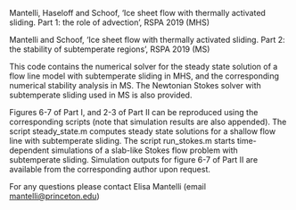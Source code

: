 Mantelli, Haseloff and Schoof, ‘Ice sheet flow with thermally activated sliding. Part 1: the role of advection’, RSPA 2019 (MHS)

Mantelli and Schoof, ‘Ice sheet flow with thermally activated sliding. Part 2: the stability of subtemperate regions’, RSPA 2019 (MS)

This code contains the numerical solver for the steady state solution of a flow line model with subtemperate sliding in MHS, and the corresponding numerical stability analysis in MS. The Newtonian Stokes solver with subtemperate sliding used in MS is also provided.

Figures 6-7 of Part I, and 2-3 of Part II can be reproduced using the corresponding scripts (note that simulation results are also appended). The script steady_state.m computes steady state solutions for a shallow flow line with subtemperate sliding. The script run_stokes.m starts time-dependent simulations of a slab-like Stokes flow problem with subtemperate sliding. Simulation outputs for figure 6-7 of Part II are available from the corresponding author upon request.

For any questions please contact Elisa Mantelli (email mantelli@princeton.edu)
